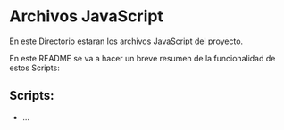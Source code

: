 # Archivos JavaScript

En este Directorio estaran los archivos JavaScript del proyecto.

En este README se va a hacer un breve resumen de la funcionalidad de estos Scripts:

## Scripts:

* ...
